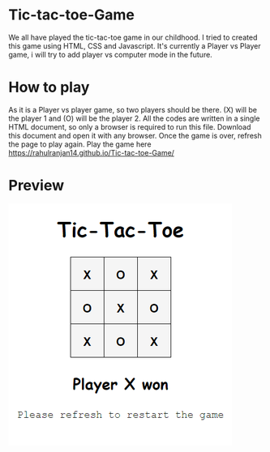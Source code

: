 # Tic-tac-toe-Game

We all have played the tic-tac-toe game in our childhood. I tried to created this game using HTML, CSS and Javascript.
It's currently a Player vs Player game, i will try to add player vs computer mode in the future.

# How to play

As it is a Player vs player game, so two players should be there. (X) will be the player 1 and (O) will be the player 2.
All the codes are written in a single HTML document, so only a browser is required to run this file. Download this document and open
it with any browser. Once the game is over, refresh the page to play again.
Play the game here https://rahulranjan14.github.io/Tic-tac-toe-Game/

# Preview
<img src="ticTacToe.png">


